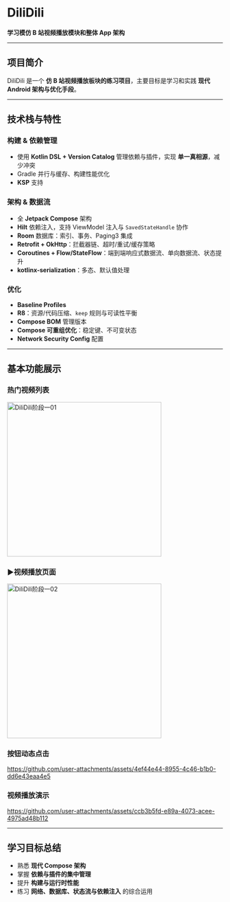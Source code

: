 # DiliDili

**学习模仿 B 站视频播放模块和整体 App 架构**

---

## 项目简介
DiliDili 是一个 **仿 B 站视频播放板块的练习项目**，主要目标是学习和实践 **现代 Android 架构与优化手段**。  

---

## 技术栈与特性

### 构建 & 依赖管理
- 使用 **Kotlin DSL + Version Catalog** 管理依赖与插件，实现 **单一真相源**，减少冲突  
- Gradle 并行与缓存、构建性能优化  
- **KSP** 支持  

### 架构 & 数据流
- 全 **Jetpack Compose** 架构  
- **Hilt** 依赖注入，支持 ViewModel 注入与 `SavedStateHandle` 协作  
- **Room** 数据库：索引、事务、Paging3 集成  
- **Retrofit + OkHttp**：拦截器链、超时/重试/缓存策略  
- **Coroutines + Flow/StateFlow**：端到端响应式数据流、单向数据流、状态提升  
- **kotlinx-serialization**：多态、默认值处理  

### 优化
- **Baseline Profiles**  
- **R8**：资源/代码压缩、`keep` 规则与可读性平衡  
- **Compose BOM** 管理版本  
- **Compose 可重组优化**：稳定键、不可变状态  
- **Network Security Config** 配置  

---

## 基本功能展示

### 热门视频列表
<img width="360" alt="DiliDili阶段一01" src="https://github.com/user-attachments/assets/396f27c2-e11f-4bb0-9d57-94e3e053ba03" />

### ▶视频播放页面
<img width="360" alt="DiliDili阶段一02" src="https://github.com/user-attachments/assets/0a638568-de40-4c08-8e90-0e3cce44dd2f" />

### 按钮动态点击  
https://github.com/user-attachments/assets/4ef44e44-8955-4c46-b1b0-dd6e43eaa4e5  

### 视频播放演示  
https://github.com/user-attachments/assets/ccb3b5fd-e89a-4073-acee-4975ad48b112  

---

## 学习目标总结
- 熟悉 **现代 Compose 架构**  
- 掌握 **依赖与插件的集中管理**  
- 提升 **构建与运行时性能**  
- 练习 **网络、数据库、状态流与依赖注入** 的综合运用  


